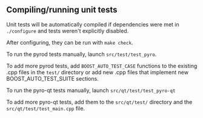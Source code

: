 Compiling/running unit tests
------------------------------------

Unit tests will be automatically compiled if dependencies were met in `./configure`
and tests weren't explicitly disabled.

After configuring, they can be run with `make check`.

To run the pyrod tests manually, launch `src/test/test_pyro`.

To add more pyrod tests, add `BOOST_AUTO_TEST_CASE` functions to the existing
.cpp files in the `test/` directory or add new .cpp files that
implement new BOOST_AUTO_TEST_SUITE sections.

To run the pyro-qt tests manually, launch `src/qt/test/test_pyro-qt`

To add more pyro-qt tests, add them to the `src/qt/test/` directory and
the `src/qt/test/test_main.cpp` file.
